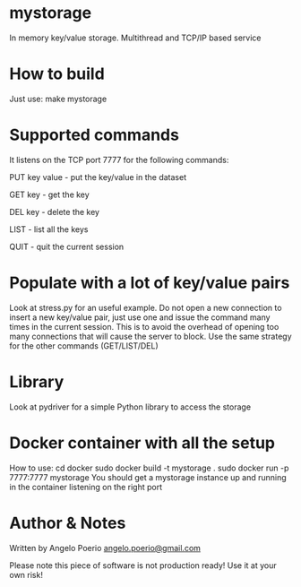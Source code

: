 # mystorage
In memory key/value storage. Multithread and TCP/IP based service

# How to build
Just use: make mystorage

# Supported commands

It listens on the TCP port 7777 for the following commands:

PUT key value - put the key/value in the dataset

GET key - get the key

DEL key - delete the key

LIST - list all the keys

QUIT - quit the current session

# Populate with a lot of key/value pairs

Look at stress.py for an useful example. Do not open a new connection to insert a new key/value pair,
just use one and issue the command many times in the current session. This is to avoid the overhead of
opening too many connections that will cause the server to block. Use the same strategy for the other commands 
(GET/LIST/DEL) 

# Library

Look at pydriver for a simple Python library to access the storage

# Docker container with all the setup
  How to use:
  cd docker
  sudo docker build -t mystorage .
  sudo docker run -p 7777:7777 mystorage
  You should get a mystorage instance up and running in the container listening on the right port

# Author & Notes
  Written by Angelo Poerio <angelo.poerio@gmail.com>

  Please note this piece of software is not production ready! Use it at your own risk!

